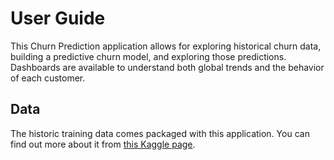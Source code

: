 # User Guide

This Churn Prediction application allows for exploring historical churn data, building a predictive churn model, and exploring those predictions. Dashboards are available to understand both global trends and the behavior of each customer.

## Data

The historic training data comes packaged with this application. You can find out more about it from [this Kaggle page](https://www.kaggle.com/ycanario/home-insurance).
